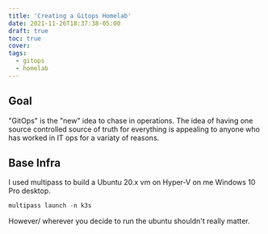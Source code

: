 ```yaml
---
title: 'Creating a Gitops Homelab'
date: 2021-11-26T18:37:38-05:00
draft: true
toc: true
cover:
tags:
  - gitops
  - homelab
---
```


## Goal

"GitOps" is the "new" idea to chase in operations. The idea of having one source controlled source of truth for everything is appealing to anyone who has worked in IT ops for a variaty of reasons.

## Base Infra

I used multipass to build a Ubuntu 20.x vm on Hyper-V on me Windows 10 Pro desktop.

```powershell
multipass launch -n k3s
```

However/ wherever you decide to run the ubuntu shouldn't really matter.

